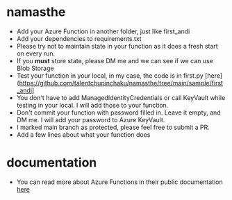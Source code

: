 # namasthe

* Add your Azure Function in another folder, just like first_andi
* Add your dependencies to requirements.txt
* Please try not to maintain state in your function as it does a fresh start on every run. 
* If you **must** store state, please DM me and we can see if we can use Blob Storage 
* Test your function in your local, in my case, the code is in first.py [here](https://github.com/talentchupinchaku/namasthe/tree/main/sample/first_andi]
* You don't have to add ManagedIdentityCredentials or call KeyVault while testing in your local. I will add those to your function. 
* Don't commit your function with password filled in. Leave it empty, and DM me. I will add your password to Azure KeyVault. 
* I marked main branch as protected, please feel free to submit a PR. 
* Add a few lines about what your function does

# documentation 
* You can read more about Azure Functions in their public documentation [here](https://learn.microsoft.com/en-us/azure/azure-functions/) 
